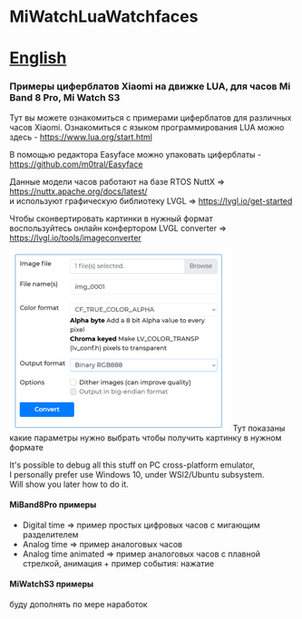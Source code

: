 # MiWatchLuaWatchfaces

# [English](README.md)

### Примеры циферблатов Xiaomi на движке LUA, для часов Mi Band 8 Pro, Mi Watch S3

Тут вы можете ознакомиться с примерами циферблатов для различных часов Xiaomi.
Ознакомиться с языком программирования LUA можно здесь - https://www.lua.org/start.html  

В помощью редактора Easyface можно упаковать циферблаты - https://github.com/m0tral/Easyface  

Данные модели часов работают на базе RTOS NuttX => https://nuttx.apache.org/docs/latest/   
и используют графическую библиотеку LVGL => https://lvgl.io/get-started

Чтобы сконвертировать картинки в нужный формат   
воспользуйтесь онлайн конфертором LVGL converter => https://lvgl.io/tools/imageconverter  
  
<img src="img/lvgl_conv_settings.png"/>   
Тут показаны какие параметры нужно выбрать чтобы получить   
картинку в нужном формате   
   
It's possible to debug all this stuff on PC cross-platform emulator,   
I personally prefer use Windows 10, under WSl2/Ubuntu subsystem.   
Will show you later how to do it.   

#### MiBand8Pro примеры
 - Digital time => пример простых цифровых часов с мигающим разделителем
 - Analog time  => пример аналоговых часов
 - Analog time animated  => пример аналоговых часов с плавной стрелкой, анимация + пример события: нажатие

#### MiWatchS3 примеры

буду дополнять по мере наработок

